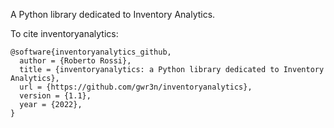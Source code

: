 A Python library dedicated to Inventory Analytics.

To cite inventoryanalytics:

```
@software{inventoryanalytics_github,
  author = {Roberto Rossi},
  title = {inventoryanalytics: a Python library dedicated to Inventory Analytics},
  url = {https://github.com/gwr3n/inventoryanalytics},
  version = {1.1},
  year = {2022},
}
```
